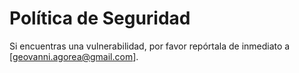 # Política de Seguridad
Si encuentras una vulnerabilidad, por favor repórtala de inmediato a [geovanni.agorea@gmail.com].
